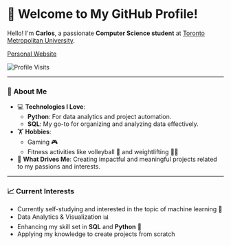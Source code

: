 # 👋 Welcome to My GitHub Profile!

Hello! I'm **Carlos**, a passionate **Computer Science student** at [Toronto Metropolitan University](https://www.torontomu.ca/).

[Personal Website](https://carandangc.github.io/)

![Profile Visits](https://komarev.com/ghpvc/?username=CarlosCarandang&style=flat-square&color=blue)

---

### 🌟 **About Me**
- 💻 **Technologies I Love**:
  - **Python**: For data analytics and project automation.
  - **SQL**: My go-to for organizing and analyzing data effectively.
- 🏋️ **Hobbies**:
  - Gaming 🎮
  - Fitness activities like volleyball 🏐 and weightlifting 🏋️‍♂️
- 🎯 **What Drives Me**: Creating impactful and meaningful projects related to my passions and interests.
---

### 📈 **Current Interests**
- Currently self-studying and interested in the topic of machine learning 🤖
- Data Analytics & Visualization 📊
- Enhancing my skill set in **SQL** and **Python** 🐍
- Applying my knowledge to create projects from scratch
